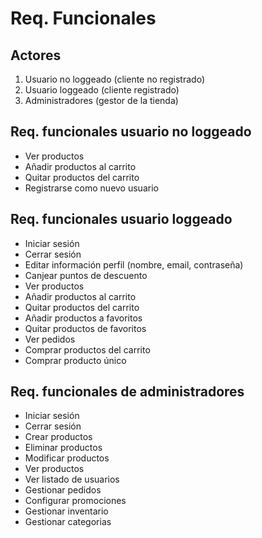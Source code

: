 # Req. Funcionales

## Actores
1. Usuario no loggeado (cliente no registrado)
2. Usuario loggeado (cliente registrado)
3. Administradores (gestor de la tienda)

## Req. funcionales usuario no loggeado
- Ver productos
- Añadir productos al carrito
- Quitar productos del carrito
- Registrarse como nuevo usuario

## Req. funcionales usuario loggeado
- Iniciar sesión
- Cerrar sesión
- Editar información perfil (nombre, email, contraseña)
- Canjear puntos de descuento
- Ver productos
- Añadir productos al carrito
- Quitar productos del carrito
- Añadir productos a favoritos
- Quitar productos de favoritos
- Ver pedidos
- Comprar productos del carrito
- Comprar producto único

## Req. funcionales de administradores
- Iniciar sesión
- Cerrar sesión
- Crear productos
- Eliminar productos
- Modificar productos
- Ver productos
- Ver listado de usuarios
- Gestionar pedidos
- Configurar promociones
- Gestionar inventario
- Gestionar categorias